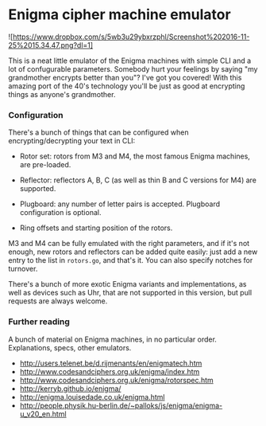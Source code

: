 # Enigma cipher machine emulator

![https://www.dropbox.com/s/5wb3u29ybxrzphl/Screenshot%202016-11-25%2015.34.47.png?dl=1]

This is a neat little emulator of the Enigma machines with simple CLI and a lot of
confugurable parameters. Somebody hurt your feelings by saying "my grandmother
encrypts better than you"? I've got you covered! With this amazing port of the
40's technology you'll be just as good at encrypting things as anyone's grandmother.

### Configuration

There's a bunch of things that can be configured when encrypting/decrypting your
text in CLI:

* Rotor set: rotors from M3 and M4, the most famous Enigma machines, are
  pre-loaded.

* Reflector: reflectors A, B, C (as well as thin B and C versions for M4) are
  supported.

* Plugboard: any number of letter pairs is accepted. Plugboard configuration
  is optional.

* Ring offsets and starting position of the rotors.

M3 and M4 can be fully emulated with the right parameters, and if it's not enough, new 
rotors and reflectors can be added quite easily: just add a new entry to the list in 
`rotors.go`, and that's it. You can also specify notches for turnover.

There's a bunch of more exotic Enigma variants and implementations, as well as devices
such as Uhr, that are not supported in this version, but pull requests are always 
welcome.

### Further reading

A bunch of material on Enigma machines, in no particular order. Explanations, specs,
other emulators.

- http://users.telenet.be/d.rijmenants/en/enigmatech.htm
- http://www.codesandciphers.org.uk/enigma/index.htm
- http://www.codesandciphers.org.uk/enigma/rotorspec.htm
- http://kerryb.github.io/enigma/
- http://enigma.louisedade.co.uk/enigma.html
- http://people.physik.hu-berlin.de/~palloks/js/enigma/enigma-u_v20_en.html

